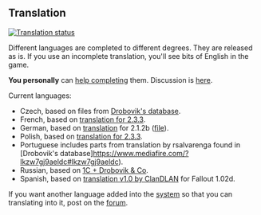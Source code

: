## Translation

[![Translation status](https://tra.bgforge.net/widgets/fallout/-/rp/svg-badge.svg)](https://tra.bgforge.net/projects/fallout/rp/)

Different languages are completed to different degrees. They are released as is. If you use an incomplete translation, you'll see bits of English in the game.

**You personally** can [help completing](https://tra.bgforge.net/projects/fallout/rp/) them. Discussion is [here](https://forums.bgforge.net/viewtopic.php?f=9&t=22).

Current languages:

* Czech, based on files from [Drobovik's database](https://www.mediafire.com/?lkzw7gj9aeldc#75ve36ehs67p7).
* French, based on [translation for 2.3.3](http://fallout-generation.com/files/file/105-restoration-project-pno-pour-fallout-2-patch-de-trad-vf/).
* German, based on [translation](https://www.falloutnow.de/forum/index.php?topic=6887.0) for 2.1.2b ([file](http://www.mediafire.com/file/tlcx58r41u6qqiw/Fallout2-RestorationProjectV2.1.2b%2BRP%C3%9C.rar)).
* Polish, based on [translation for 2.3.3](https://trzynasty-schron.net/forum/index.php?topic=8221.0).
* Portuguese includes parts from translation by rsalvarenga found in [Drobovik's database]https://www.mediafire.com/?lkzw7gj9aeldc#lkzw7gj9aeldc).
* Russian, based on [1C + Drobovik & Co](http://www.nuclear-city.com/index.php/topic/34-f2-killaps-restoration-project/).
* Spanish, based on [translation v1.0 by ClanDLAN](http://academia.clandlan.net/?page=academia/view&id=371&title=Traduccion_Fallout_2) for Fallout 1.02d.
 
If you want another language added into the [system](https://tra.bgforge.net/projects/fallout/rp/) so that you can translating into it, post on the [forum](https://forums.bgforge.net/viewtopic.php?f=9&t=22).
